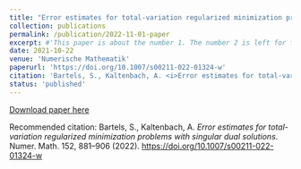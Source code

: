 ```yaml
---
title: "Error estimates for total-variation regularized minimization problems with singular dual solutions"
collection: publications
permalink: /publication/2022-11-01-paper
excerpt: #'This paper is about the number 1. The number 2 is left for future work.'
date: 2021-10-22
venue: 'Numerische Mathematik'
paperurl: 'https://doi.org/10.1007/s00211-022-01324-w'
citation: 'Bartels, S., Kaltenbach, A. <i>Error estimates for total-variation regularized minimization problems with singular dual solutions</i>. Numer. Math. 152,  881–906 (2022). https://doi.org/10.1007/s00211-022-01324-w'
status: 'published'
---
```


[Download paper here](https://doi.org/10.1007/s00211-022-01324-w) 

Recommended citation: Bartels, S., Kaltenbach, A. <i>Error estimates for total-variation regularized minimization problems with singular dual solutions</i>. Numer. Math. 152,  881–906 (2022). https://doi.org/10.1007/s00211-022-01324-w

